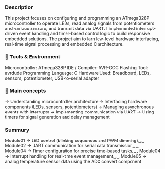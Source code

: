 ### Description

This project focuses on configuring and programming an ATmega328P microcontroller to operate LEDs, read analog signals from potentiometers and various sensors, and transmit data via UART. I implemented interrupt-driven event handling and timer-based control logic to build responsive embedded solutions. The project aim to larn low-level hardware interfacing, real-time signal processing and embedded C architecture.

### 🧰 Tools & Environment

Microcontroller: ATmega328P
IDE / Compiler: AVR-GCC
Flashing Tool: avrdude
Programming Language: C
Hardware Used: Breadboard, LEDs, sensors, potentiometer, USB-to-serial adapter


### 🧠 Main concepts

-> Understanding microcontroller architecture
-> Interfacing hardware components (LEDs, sensors, potentiometers)
-> Managing asynchronous events with interrupts
-> Implementing communication via UART
-> Using timers for signal generation and delay management

### Summury

Module01 -> LED control (blinking sequences and PWM dimming)␣␣
Module02 -> UART communication for serial data transmission␣␣
Module04 -> Timer configuration for precise time-based tasks␣␣
Module04 -> Interrupt handling for real-time event management␣␣
Module05 -> analog temperature sensor data using the ADC convert component
